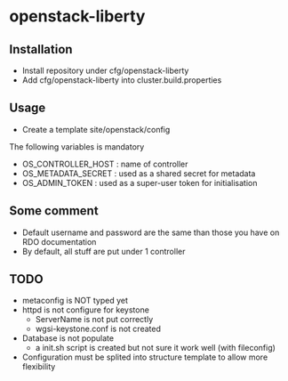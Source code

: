 # openstack-liberty

## Installation
* Install repository under cfg/openstack-liberty
* Add cfg/openstack-liberty into cluster.build.properties

## Usage
* Create a template site/openstack/config

The following variables is mandatory
* OS_CONTROLLER_HOST : name of controller
* OS_METADATA_SECRET : used as a shared secret for metadata
* OS_ADMIN_TOKEN : used as a super-user token for initialisation

## Some comment
* Default username and password are the same than those you have on RDO documentation
* By default, all stuff are put under 1 controller

## TODO
* metaconfig is NOT typed yet
* httpd is not configure for keystone
  * ServerName is not put correctly
  * wgsi-keystone.conf is not created
* Database is not populate
  * a init.sh script is created but not sure it work well (with fileconfig)
* Configuration must be splited into structure template to allow more flexibility
